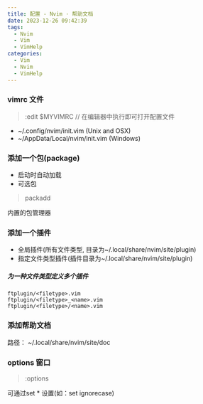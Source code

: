 ```yaml
---
title: 配置 - Nvim · 帮助文档
date: 2023-12-26 09:42:39
tags:
  - Nvim
  - Vim
  - VimHelp
categories:
  - Vim
  - Nvim
  - VimHelp
---
```


### vimrc 文件

> :edit $MYVIMRC // 在编辑器中执行即可打开配置文件

- ~/.config/nvim/init.vim (Unix and OSX)
- ~/AppData/Local/nvim/init.vim (Windows)

### 添加一个包(package)

- 启动时自动加载
- 可选包

> packadd

内置的包管理器

### 添加一个插件

- 全局插件(所有文件类型, 目录为~/.local/share/nvim/site/plugin)
- 指定文件类型插件(插件目录为~/.local/share/nvim/site/plugin)

##### 为一种文件类型定义多个插件

    ftplugin/<filetype>.vim
    ftplugin/<filetype>_<name>.vim
    ftplugin/<filetype>/<name>.vim

### 添加帮助文档

路径： ~/.local/share/nvim/site/doc

### options 窗口

> :options

可通过set \* 设置(如：set ignorecase)
